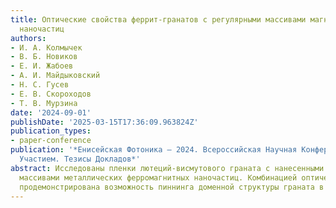 ```yaml
---
title: Оптические свойства феррит-гранатов с регулярными массивами магнитных металлических
  наночастиц
authors:
- И. А. Колмычек
- В. Б. Новиков
- Е. И. Жабоев
- А. И. Майдыковский
- Н. С. Гусев
- Е. В. Скороходов
- Т. В. Мурзина
date: '2024-09-01'
publishDate: '2025-03-15T17:36:09.963824Z'
publication_types:
- paper-conference
publication: '*Енисейская Фотоника – 2024. Всероссийская Научная Конференция С Международным
  Участием. Тезисы Докладов*'
abstract: Исследованы пленки лютеций-висмутового граната с нанесенными на них регулярными
  массивами металлических ферромагнитных наночастиц. Комбинацией оптических методов
  продемонстрирована возможность пиннинга доменной структуры граната в таких структурах.
---
```

